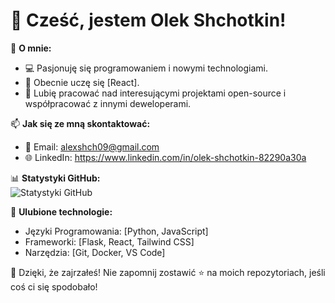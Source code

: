 # 👋 Cześć, jestem Olek Shchotkin!

🎯 **O mnie:**
- 💻 Pasjonuję się programowaniem i nowymi technologiami.
- 🌱 Obecnie uczę się [React].
- 🚀 Lubię pracować nad interesującymi projektami open-source i współpracować z innymi deweloperami.

📫 **Jak się ze mną skontaktować:**
- 📧 Email: alexshch09@gmail.com
- 🌐 LinkedIn: https://www.linkedin.com/in/olek-shchotkin-82290a30a

📊 **Statystyki GitHub:**  
![Statystyki GitHub](https://github-readme-stats.vercel.app/api?username=Olek-Shch&show_icons=true&theme=radical)

🌟 **Ulubione technologie:**
- Języki Programowania: [Python, JavaScript]
- Frameworki: [Flask, React, Tailwind CSS]
- Narzędzia: [Git, Docker, VS Code]

🎉 Dzięki, że zajrzałeś! Nie zapomnij zostawić ⭐️ na moich repozytoriach, jeśli coś ci się spodobało!
